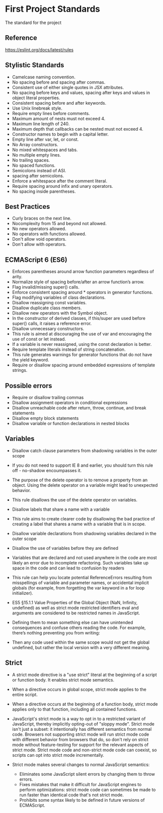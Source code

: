 # First Project Standards
The standard for the project

## Reference
https://eslint.org/docs/latest/rules

## Stylistic Standards  
* Camelcase naming convention.  
* No spacing before and spacing after commas.  
* Consistent use of either single quotes in JSX attributes.  
* No spacing before keys and values, spacing after  keys and values in object literal properties.  
* Consistent spacing before and after keywords.  
* Use Unix linebreak style.  
* Require empty lines before comments.  
* Maximum amount of nests must not exceed 4.  
* Maximum line length of 240.  
* Maximum depth that callbacks can be nested must not exceed 4.  
* Constructor names to begin with a capital letter.  
* Empty line after var, let, or const.  
* No Array constructors.  
* No mixed whitespaces and tabs.  
* No multiple empty lines.  
* No trailing spaces.  
* No spaced functions.  
* Semicolons instead of ASI.  
* spacing after semicolons.  
* Enforce a whitespace after the comment literal.  
* Require spacing around infix and unary operators.  
* No spacing inside parentheses. 


## Best Practices  
* Curly braces on the next line.  
* Nocomplexity from 15 and beyond not allowed.  
* No new operators allowed.  
* No operators with functions allowed.  
* Don't allow void operators.  
* Don't allow with operators.  

## ECMAScript 6 (ES6)
* Enforces parentheses around arrow function parameters regardless of arity.  
* Normalize style of spacing before/after an arrow function’s arrow.  
* Flag invalid/missing super() calls.  
* Enforce consistent spacing around * operators in generator functions.  
* Flag modifying variables of class declarations.  
* Disallow reassigning const variables.  
* Disallow duplicate class members.  
* Disallow new operators with the Symbol object.  
* In the constructor of derived classes, if this/super are used before super() calls, it raises a reference error.  
* Disallow unnecessary constructors.  
* This rule is aimed at discouraging the use of var and encouraging the use of const or let instead.  
* If a variable is never reassigned, using the const declaration is better.  
* Require template literals instead of string concatenation.  
* This rule generates warnings for generator functions that do not have the yield keyword.  
* Require or disallow spacing around embedded expressions of template strings.  

## Possible errors  
* Require or disallow trailing commas  
* Disallow assignment operators in conditional expressions  
* Disallow unreachable code after return, throw, continue, and break statements
* Disallow empty block statements  
* Disallow variable or function declarations in nested blocks

## Variables
* Disallow catch clause parameters from shadowing variables in the outer scope  
* If you do not need to support IE 8 and earlier, you should turn this rule off - no-shadow encoumpasses it.  

* The purpose of the delete operator is to remove a property from an object. Using the delete operator on a variable might lead to unexpected behavior.  
* This rule disallows the use of the delete operator on variables.  

* Disallow labels that share a name with a variable  
* This rule aims to create clearer code by disallowing the bad practice of creating a label that shares a name with a variable that is in scope.  

* Disallow variable declarations from shadowing variables declared in the outer scope  

* Disallow the use of variables before they are defined  
* Variables that are declared and not used anywhere in the code are most likely an error due to incomplete refactoring. Such variables take up space in the code and can lead to confusion by readers  

* This rule can help you locate potential ReferenceErrors resulting from misspellings of variable and parameter names, or accidental implicit globals (for example, from forgetting the var keyword in a for loop initializer).  

* ES5 §15.1.1 Value Properties of the Global Object (NaN, Infinity, undefined) as well as strict mode restricted identifiers eval and arguments are considered to be restricted names in JavaScript.   
* Defining them to mean something else can have unintended consequences and confuse others reading the code. For example, there’s nothing preventing you from writing:  
* Then any code used within the same scope would not get the global undefined, but rather the local version with a very different meaning.  

## Strict
* A strict mode directive is a "use strict" literal at the beginning of a script or function body. It enables strict mode semantics.  
* When a directive occurs in global scope, strict mode applies to the entire script.  
* When a directive occurs at the beginning of a function body, strict mode applies only to that function, including all contained functions.  

* JavaScript's strict mode is a way to opt in to a restricted variant of JavaScript, thereby implicitly opting-out of "sloppy mode". Strict mode isn't just a subset: it intentionally has different semantics from normal code. Browsers not supporting strict mode will run strict mode code with different behavior from browsers that do, so don't rely on strict mode without feature-testing for support for the relevant aspects of strict mode. Strict mode code and non-strict mode code can coexist, so scripts can opt into strict mode incrementally.

* Strict mode makes several changes to normal JavaScript semantics:

  * Eliminates some JavaScript silent errors by changing them to throw errors.  
  * Fixes mistakes that make it difficult for JavaScript engines to perform optimizations: strict mode code can sometimes be made to run faster than identical code that's not strict mode.  
  * Prohibits some syntax likely to be defined in future versions of ECMAScript.  
